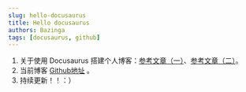 ```yaml
---
slug: hello-docusaurus
title: Hello docusaurus
authors: Bazinga
tags: [docusaurus, github]
---
```

1. 关于使用 Docusaurus 搭建个人博客：[参考文章（一）](https://juejin.cn/post/6844904082394578958)、[参考文章（二）](https://juejin.cn/post/6844904089306808327)。
2. 当前博客 [Github地址](https://github.com/zhangyouxiu/my-blog) 。
3. 持续更新！！：）
